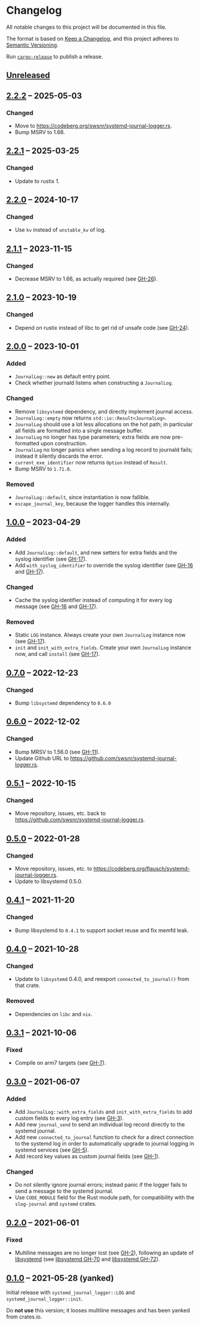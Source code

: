 # Changelog

All notable changes to this project will be documented in this file.

The format is based on [Keep a Changelog](https://keepachangelog.com/en/1.0.0/),
and this project adheres to [Semantic Versioning](https://semver.org/spec/v2.0.0.html).

Run [`cargo-release`][cr] to publish a release.

[cr]: https://github.com/crate-ci/cargo-release/

## [Unreleased]

## [2.2.2] – 2025-05-03

### Changed
- Move to <https://codeberg.org/swsnr/systemd-journal-logger.rs>.
- Bump MSRV to 1.68.

## [2.2.1] – 2025-03-25

### Changed
- Update to rustix 1.

## [2.2.0] – 2024-10-17

### Changed
- Use `kv` instead of `unstable_kv` of log.

## [2.1.1] – 2023-11-15

### Changed
- Decrease MSRV to 1.66, as actually required (see [GH-26]).

[GH-26]: https://codeberg.org/swsnr/systemd-journal-logger.rs/pulls/26

## [2.1.0] – 2023-10-19

### Changed
- Depend on rustix instead of libc to get rid of unsafe code (see [GH-24]).

[GH-24]: https://codeberg.org/swsnr/systemd-journal-logger.rs/pulls/24

## [2.0.0] – 2023-10-01

### Added
- `JournalLog::new` as default entry point.
- Check whether journald listens when constructing a `JournalLog`.

### Changed
- Remove `libsystemd` dependency, and directly implement journal access.
- `JournalLog::empty` now returns `std::io::Result<JournalLog>`.
- `JournalLog` should use a lot less allocations on the hot path; in particular all fields are formatted into a single message buffer.
- `JournalLog` no longer has type parameters; extra fields are now pre-formatted upon construction.
- `JournalLog` no longer panics when sending a log record to journald fails; instead it silently discards the error.
- `current_exe_identifier` now returns `Option` instead of `Result`.
- Bump MSRV to `1.71.0`.

### Removed
- `JournalLog::default`, since instantiation is now fallible.
- `escape_journal_key`, because the logger handles this internally.

## [1.0.0] – 2023-04-29

### Added
- Add `JournalLog::default`, and new setters for extra fields and the syslog identifier (see [GH-17]).
- Add `with_syslog_identifier` to override the syslog identifier (see [GH-16] and [GH-17]).

### Changed
- Cache the syslog identifier instead of computing it for every log message (see [GH-16] and [GH-17]).

### Removed
- Static `LOG` instance.  Always create your own `JournalLog` instance now (see [GH-17]).
- `init` and `init_with_extra_fields`.  Create your own `JournalLog` instance now, and call `install` (see [GH-17]).

[GH-16]: https://codeberg.org/swsnr/systemd-journal-logger.rs/issues/16
[GH-17]: https://codeberg.org/swsnr/systemd-journal-logger.rs/pulls/17

## [0.7.0] – 2022-12-23

### Changed
- Bump `libsystemd` dependency to `0.6.0`

## [0.6.0] – 2022-12-02

### Changed
- Bump MRSV to 1.56.0 (see [GH-11]).
- Update Github URL to <https://github.com/swsnr/systemd-journal-logger.rs>.

[GH-11]: https://codeberg.org/swsnr/systemd-journal-logger.rs/pulls/11

## [0.5.1] – 2022-10-15

### Changed
- Move repository, issues, etc. back to <https://github.com/swsnr/systemd-journal-logger.rs>.

## [0.5.0] – 2022-01-28

### Changed
- Move repository, issues, etc. to <https://codeberg.org/flausch/systemd-journal-logger.rs>.
- Update to libsystemd 0.5.0.

## [0.4.1] – 2021-11-20

### Changed
- Bump libsystemd to `0.4.1` to support socket reuse and fix memfd leak.

## [0.4.0] – 2021-10-28

### Changed
- Update to `libsystemd` 0.4.0, and reexport `connected_to_journal()` from that crate.

### Removed
- Dependencies on `libc` and `nix`.

## [0.3.1] – 2021-10-06

### Fixed
- Compile on arm7 targets (see [GH-7]).

[GH-7]: https://codeberg.org/swsnr/systemd-journal-logger.rs/pulls/7

## [0.3.0] – 2021-06-07

### Added
- Add `JournalLog::with_extra_fields` and `init_with_extra_fields` to add custom fields to every log entry (see [GH-3]).
- Add new `journal_send` to send an individual log record directly to the systemd journal.
- Add new `connected_to_journal` function to check for a direct connection to the systemd log in order to automatically upgrade to journal logging in systemd services (see [GH-5]).
- Add record key values as custom journal fields (see [GH-1]).

### Changed
- Do not silently ignore journal errors; instead panic if the logger fails to send a message to the systemd journal.
- Use `CODE_MODULE` field for the Rust module path, for compatibility with the `slog-journal` and `systemd` crates.

[GH-1]: https://codeberg.org/swsnr/systemd-journal-logger.rs/pulls/1
[GH-3]: https://codeberg.org/swsnr/systemd-journal-logger.rs/pulls/3
[GH-5]: https://codeberg.org/swsnr/systemd-journal-logger.rs/pulls/5

## [0.2.0] – 2021-06-01

### Fixed

- Multiline messages are no longer lost (see [GH-2]), following an update of [libsystemd] (see [libsystemd GH-70] and [libsystemd GH-72]).

[GH-2]: https://codeberg.org/swsnr/systemd-journal-logger.rs/pulls/2
[libsystemd]: https://github.com/lucab/libsystemd-rs
[libsystemd GH-70]: https://github.com/lucab/libsystemd-rs/issues/70
[libsystemd GH-72]: https://github.com/lucab/libsystemd-rs/pulls/72

## [0.1.0] – 2021-05-28 (yanked)

Initial release with `systemd_journal_logger::LOG` and `systemd_journal_logger::init`.

Do **not use** this version; it looses multiline messages and has been yanked from crates.io.

[Unreleased]: https://codeberg.org/swsnr/systemd-journal-logger.rs/compare/v2.2.2...HEAD
[2.2.2]: https://codeberg.org/swsnr/systemd-journal-logger.rs/compare/v2.2.1...v2.2.2
[2.2.1]: https://codeberg.org/swsnr/systemd-journal-logger.rs/compare/v2.2.0...v2.2.1
[2.2.0]: https://codeberg.org/swsnr/systemd-journal-logger.rs/compare/v2.1.1...v2.2.0
[2.1.1]: https://codeberg.org/swsnr/systemd-journal-logger.rs/compare/v2.1.0...v2.1.1
[2.1.0]: https://codeberg.org/swsnr/systemd-journal-logger.rs/compare/v2.0.0...v2.1.0
[2.0.0]: https://codeberg.org/swsnr/systemd-journal-logger.rs/compare/v1.0.0...v2.0.0
[1.0.0]: https://codeberg.org/swsnr/systemd-journal-logger.rs/compare/v0.7.0...v1.0.0
[0.7.0]: https://codeberg.org/swsnr/systemd-journal-logger.rs/compare/v0.6.0...v0.7.0
[0.6.0]: https://codeberg.org/swsnr/systemd-journal-logger.rs/compare/v0.5.1...v0.6.0
[0.5.1]: https://codeberg.org/swsnr/systemd-journal-logger.rs/compare/v0.5.0...v0.5.1
[0.5.0]: https://codeberg.org/swsnr/systemd-journal-logger.rs/compare/v0.4.1...v0.5.0
[0.4.1]: https://codeberg.org/swsnr/systemd-journal-logger.rs/compare/v0.4.0...v0.4.1
[0.4.0]: https://codeberg.org/swsnr/systemd-journal-logger.rs/compare/v0.3.1...v0.4.0
[0.3.1]: https://codeberg.org/swsnr/systemd-journal-logger.rs/compare/v0.3.0...v0.3.1
[0.3.0]: https://codeberg.org/swsnr/systemd-journal-logger.rs/compare/v0.2.0...v0.3.0
[0.2.0]: https://codeberg.org/swsnr/systemd-journal-logger.rs/compare/v0.1.0...v0.2.0
[0.1.0]: https://codeberg.org/swsnr/systemd-journal-logger.rs/releases/tag/v0.1.0
